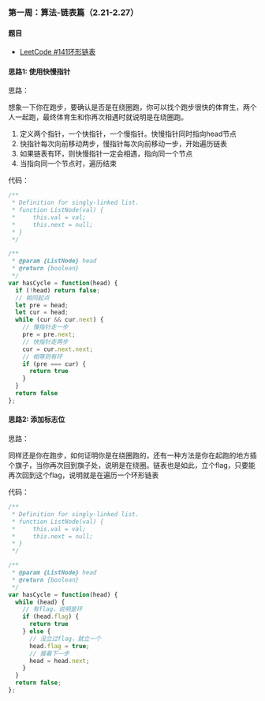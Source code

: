### 第一周：算法-链表篇（2.21-2.27）

#### 题目

- [LeetCode #141环形链表](https://leetcode-cn.com/problems/linked-list-cycle/)

#### 思路1: 使用快慢指针

思路：

想象一下你在跑步，要确认是否是在绕圈跑，你可以找个跑步很快的体育生，两个人一起跑，最终体育生和你再次相遇时就说明是在绕圈跑。

1. 定义两个指针，一个快指针，一个慢指针。快慢指针同时指向head节点
2. 快指针每次向前移动两步，慢指针每次向前移动一步，开始遍历链表
3. 如果链表有环，则快慢指针一定会相遇，指向同一个节点
4. 当指向同一个节点时，遍历结束

代码：

```javascript
/**
 * Definition for singly-linked list.
 * function ListNode(val) {
 *     this.val = val;
 *     this.next = null;
 * }
 */

/**
 * @param {ListNode} head
 * @return {boolean}
 */
var hasCycle = function(head) {
  if (!head) return false;
  // 相同起点
  let pre = head;
  let cur = head;
  while (cur && cur.next) {
    // 慢指针走一步
    pre = pre.next;
    // 快指针走两步
    cur = cur.next.next;
    // 相等则有环
    if (pre === cur) {
      return true
    }
  }
  return false
};
```

#### 思路2: 添加标志位

思路：

同样还是你在跑步，如何证明你是在绕圈跑的，还有一种方法是你在起跑的地方插个旗子，当你再次回到旗子处，说明是在绕圈。链表也是如此，立个flag，只要能再次回到这个flag，说明就是在遍历一个环形链表

代码：

```javascript
/**
 * Definition for singly-linked list.
 * function ListNode(val) {
 *     this.val = val;
 *     this.next = null;
 * }
 */

/**
 * @param {ListNode} head
 * @return {boolean}
 */
var hasCycle = function(head) {
  while (head) {
    // 有flag，说明是环
    if (head.flag) {
      return true
    } else {
      // 没立过flag，就立一个
      head.flag = true;
      // 接着下一步
      head = head.next;
    }
  }
  return false;
};
```

